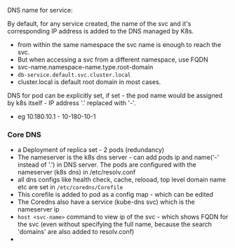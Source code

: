 
DNS name for service:

By default, for any service created, the name of the svc and it's corresponding IP address is added to the DNS managed by K8s.
- from within the same namespace the svc name is enough to reach the svc.
- But when accessing a svc from a different namespace, use FQDN
- svc-name.namespace-name.type.root-domain
- `db-service.default.svc.cluster.local`
- cluster.local is default root domain in most cases.


DNS for pod can be explicitly set, if set - the pod name would be assigned by k8s itself - IP address '.' replaced with '-'.
- eg 10.180.10.1 - 10-180-10-1


### Core DNS
- a Deployment of replica set - 2 pods (redundancy)
- The nameserver is the k8s dns server - can add pods ip and name('-' instead of '.') in DNS server. The pods are configured with the nameserver (k8s dns) in /etc/resolv.conf
- all dns configs like health check, cache, relooad, top level domain name etc are set in `/etc/coredns/Corefile`
- This corefile is added to pod as a config map - which can be edited
- The Coredns also have a service (kube-dns svc) which is the nameserver ip
- `host <svc-name>` command to view ip of the svc - which shows FQDN for the svc (even without specifying the full name, because the search 'domains' are also added to resolv.conf)
- 